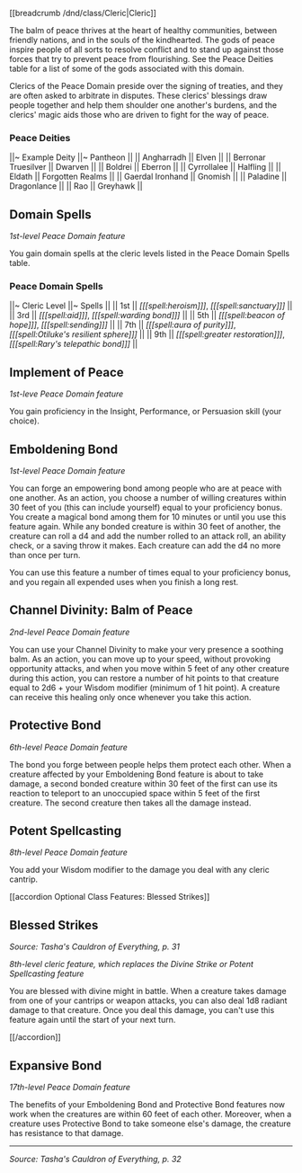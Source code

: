 [[breadcrumb /dnd/class/Cleric|Cleric]]

The balm of peace thrives at the heart of healthy communities, between friendly nations, and in the souls of the kindhearted. The gods of peace inspire people of all sorts to resolve conflict and to stand up against those forces that try to prevent peace from flourishing. See the Peace Deities table for a list of some of the gods associated with this domain.

Clerics of the Peace Domain preside over the signing of treaties, and they are often asked to arbitrate in disputes. These clerics' blessings draw people together and help them shoulder one another's burdens, and the clerics' magic aids those who are driven to fight for the way of peace.

### Peace Deities

||~ Example Deity ||~ Pantheon ||
|| Angharradh || Elven ||
|| Berronar Truesilver || Dwarven ||
|| Boldrei || Eberron ||
|| Cyrrollalee || Halfling ||
|| Eldath || Forgotten Realms ||
|| Gaerdal Ironhand || Gnomish ||
|| Paladine || Dragonlance ||
|| Rao || Greyhawk ||

## Domain Spells

_1st-level Peace Domain feature_

You gain domain spells at the cleric levels listed in the Peace Domain Spells table.

### Peace Domain Spells

||~ Cleric Level ||~ Spells ||
|| 1st || _[[[spell:heroism]]]_, _[[[spell:sanctuary]]]_ ||
|| 3rd || _[[[spell:aid]]]_, _[[[spell:warding bond]]]_ ||
|| 5th || _[[[spell:beacon of hope]]]_, _[[[spell:sending]]]_ ||
|| 7th || _[[[spell:aura of purity]]]_, _[[[spell:Otiluke's resilient sphere]]]_ ||
|| 9th || _[[[spell:greater restoration]]]_, _[[[spell:Rary's telepathic bond]]]_ ||

## Implement of Peace

_1st-leve Peace Domain feature_

You gain proficiency in the Insight, Performance, or Persuasion skill (your choice).

## Emboldening Bond

_1st-level Peace Domain feature_

You can forge an empowering bond among people who are at peace with one another. As an action, you choose a number of willing creatures within 30 feet of you (this can include yourself) equal to your proficiency bonus. You create a magical bond among them for 10 minutes or until you use this feature again. While any bonded creature is within 30 feet of another, the creature can roll a d4 and add the number rolled to an attack roll, an ability check, or a saving throw it makes. Each creature can add the d4 no more than once per turn.

You can use this feature a number of times equal to your proficiency bonus, and you regain all expended uses when you finish a long rest.

## Channel Divinity: Balm of Peace

_2nd-level Peace Domain feature_

You can use your Channel Divinity to make your very presence a soothing balm. As an action, you can move up to your speed, without provoking opportunity attacks, and when you move within 5 feet of any other creature during this action, you can restore a number of hit points to that creature equal to 2d6 + your Wisdom modifier (minimum of 1 hit point). A creature can receive this healing only once whenever you take this action.

## Protective Bond

_6th-level Peace Domain feature_

The bond you forge between people helps them protect each other. When a creature affected by your Emboldening Bond feature is about to take damage, a second bonded creature within 30 feet of the first can use its reaction to teleport to an unoccupied space within 5 feet of the first creature. The second creature then takes all the damage instead.

## Potent Spellcasting

_8th-level Peace Domain feature_

You add your Wisdom modifier to the damage you deal with any cleric cantrip.

[[accordion Optional Class Features: Blessed Strikes]]

## Blessed Strikes

_Source: Tasha's Cauldron of Everything, p. 31_

_8th-level cleric feature, which replaces the Divine Strike or Potent Spellcasting feature_

You are blessed with divine might in battle. When a creature takes damage from one of your cantrips or weapon attacks, you can also deal 1d8 radiant damage to that creature. Once you deal this damage, you can't use this feature again until the start of your next turn.

[[/accordion]]

## Expansive Bond

_17th-level Peace Domain feature_

The benefits of your Emboldening Bond and Protective Bond features now work when the creatures are within 60 feet of each other. Moreover, when a creature uses Protective Bond to take someone else's damage, the creature has resistance to that damage.

----

*Source: Tasha's Cauldron of Everything, p. 32*
